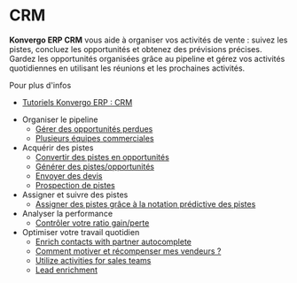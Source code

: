 # CRM

**Konvergo ERP CRM** vous aide à organiser vos activités de vente : suivez les pistes,
concluez les opportunités et obtenez des prévisions précises. Gardez les
opportunités organisées grâce au pipeline et gérez vos activités quotidiennes
en utilisant les réunions et les prochaines activités.

<div class="alert alert-secondary">
<p class="alert-title">
Pour plus d'infos</p><ul>
<li><p><a href="https://www.odoo.com/slides/crm-16">Tutoriels Konvergo ERP : CRM</a></p></li>
</ul>
</div>

  * Organiser le pipeline
    * [Gérer des opportunités perdues](crm/pipeline/lost_opportunities)
    * [Plusieurs équipes commerciales](crm/pipeline/multi_sales_team)
  * Acquérir des pistes
    * [Convertir des pistes en opportunités](crm/acquire_leads/convert)
    * [Générer des pistes/opportunités](crm/acquire_leads/generate_leads)
    * [Envoyer des devis](crm/acquire_leads/send_quotes)
    * [Prospection de pistes](crm/acquire_leads/lead_mining)
  * Assigner et suivre des pistes
    * [Assigner des pistes grâce à la notation prédictive des pistes](crm/track_leads/lead_scoring)
  * Analyser la performance
    * [Contrôler votre ratio gain/perte](crm/performance/win_loss)
  * Optimiser votre travail quotidien
    * [Enrich contacts with partner autocomplete](crm/optimize/partner_autocomplete)
    * [Comment motiver et récompenser mes vendeurs ?](crm/optimize/gamification)
    * [Utilize activities for sales teams](crm/optimize/utilize_activities)
    * [Lead enrichment](crm/optimize/lead_enrichment)

